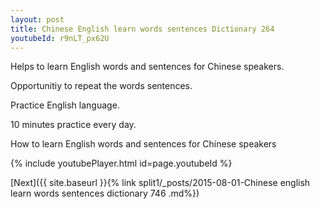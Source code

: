 ```yaml
---
layout: post
title: Chinese English learn words sentences Dictionary 264 
youtubeId: r9nLT_px62U
---
```

 
 
Helps to learn English words and sentences for Chinese speakers.

Opportunitiy to repeat the words sentences. 

Practice English language. 
 
10 minutes practice every day. 
 
How to learn English words and sentences for Chinese speakers 
 
{% include youtubePlayer.html id=page.youtubeId %}
 
 
[Next]({{ site.baseurl }}{% link  split1/_posts/2015-08-01-Chinese english learn words sentences dictionary 746 .md%})
 
